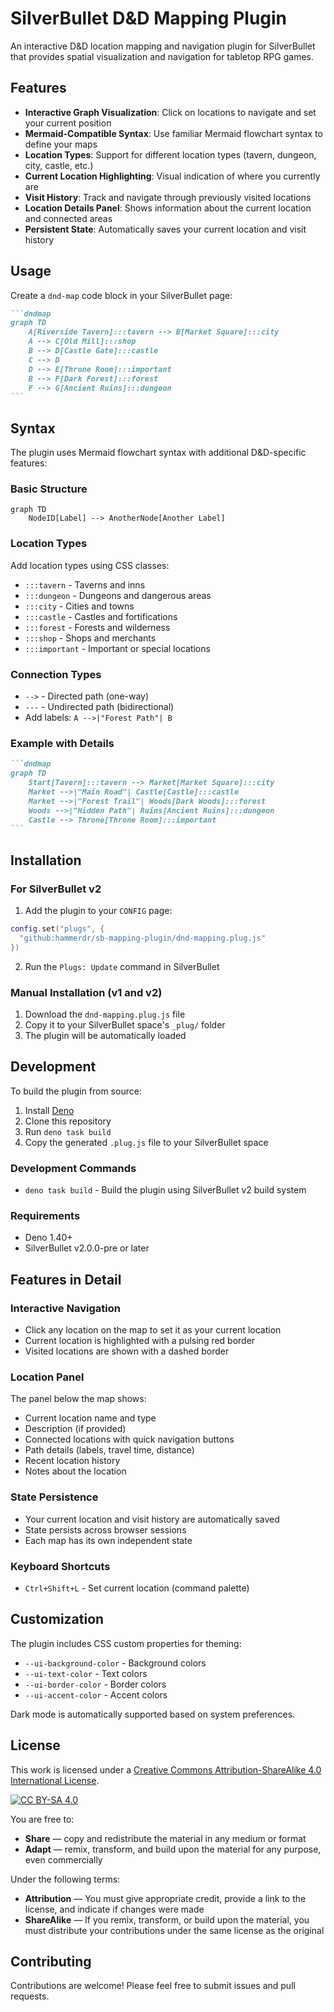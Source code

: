 # SilverBullet D&D Mapping Plugin

An interactive D&D location mapping and navigation plugin for SilverBullet that provides spatial visualization and navigation for tabletop RPG games.

## Features

- **Interactive Graph Visualization**: Click on locations to navigate and set your current position
- **Mermaid-Compatible Syntax**: Use familiar Mermaid flowchart syntax to define your maps
- **Location Types**: Support for different location types (tavern, dungeon, city, castle, etc.)
- **Current Location Highlighting**: Visual indication of where you currently are
- **Visit History**: Track and navigate through previously visited locations
- **Location Details Panel**: Shows information about the current location and connected areas
- **Persistent State**: Automatically saves your current location and visit history

## Usage

Create a `dnd-map` code block in your SilverBullet page:

````markdown
```dndmap
graph TD
    A[Riverside Tavern]:::tavern --> B[Market Square]:::city
    A --> C[Old Mill]:::shop
    B --> D[Castle Gate]:::castle
    C --> D
    D --> E[Throne Room]:::important
    B --> F[Dark Forest]:::forest
    F --> G[Ancient Ruins]:::dungeon
```
````

## Syntax

The plugin uses Mermaid flowchart syntax with additional D&D-specific features:

### Basic Structure
```
graph TD
    NodeID[Label] --> AnotherNode[Another Label]
```

### Location Types
Add location types using CSS classes:
- `:::tavern` - Taverns and inns
- `:::dungeon` - Dungeons and dangerous areas  
- `:::city` - Cities and towns
- `:::castle` - Castles and fortifications
- `:::forest` - Forests and wilderness
- `:::shop` - Shops and merchants
- `:::important` - Important or special locations

### Connection Types
- `-->` - Directed path (one-way)
- `---` - Undirected path (bidirectional)
- Add labels: `A -->|"Forest Path"| B`

### Example with Details
````markdown
```dndmap
graph TD
    Start[Tavern]:::tavern --> Market[Market Square]:::city
    Market -->|"Main Road"| Castle[Castle]:::castle
    Market -->|"Forest Trail"| Woods[Dark Woods]:::forest
    Woods -->|"Hidden Path"| Ruins[Ancient Ruins]:::dungeon
    Castle --> Throne[Throne Room]:::important
```
````

## Installation

### For SilverBullet v2

1. Add the plugin to your `CONFIG` page:

```lua
config.set("plugs", {
  "github:hammerdr/sb-mapping-plugin/dnd-mapping.plug.js"
})
```

2. Run the `Plugs: Update` command in SilverBullet

### Manual Installation (v1 and v2)

1. Download the `dnd-mapping.plug.js` file
2. Copy it to your SilverBullet space's `_plug/` folder
3. The plugin will be automatically loaded

## Development

To build the plugin from source:

1. Install [Deno](https://deno.com)
2. Clone this repository
3. Run `deno task build`
4. Copy the generated `.plug.js` file to your SilverBullet space

### Development Commands

- `deno task build` - Build the plugin using SilverBullet v2 build system

### Requirements

- Deno 1.40+
- SilverBullet v2.0.0-pre or later

## Features in Detail

### Interactive Navigation
- Click any location on the map to set it as your current location
- Current location is highlighted with a pulsing red border
- Visited locations are shown with a dashed border

### Location Panel
The panel below the map shows:
- Current location name and type
- Description (if provided)
- Connected locations with quick navigation buttons
- Path details (labels, travel time, distance)
- Recent location history
- Notes about the location

### State Persistence
- Your current location and visit history are automatically saved
- State persists across browser sessions
- Each map has its own independent state

### Keyboard Shortcuts
- `Ctrl+Shift+L` - Set current location (command palette)

## Customization

The plugin includes CSS custom properties for theming:
- `--ui-background-color` - Background colors
- `--ui-text-color` - Text colors  
- `--ui-border-color` - Border colors
- `--ui-accent-color` - Accent colors

Dark mode is automatically supported based on system preferences.

## License

This work is licensed under a [Creative Commons Attribution-ShareAlike 4.0 International License](http://creativecommons.org/licenses/by-sa/4.0/).

[![CC BY-SA 4.0](https://licensebuttons.net/l/by-sa/4.0/88x31.png)](http://creativecommons.org/licenses/by-sa/4.0/)

You are free to:
- **Share** — copy and redistribute the material in any medium or format
- **Adapt** — remix, transform, and build upon the material for any purpose, even commercially

Under the following terms:
- **Attribution** — You must give appropriate credit, provide a link to the license, and indicate if changes were made
- **ShareAlike** — If you remix, transform, or build upon the material, you must distribute your contributions under the same license as the original

## Contributing

Contributions are welcome! Please feel free to submit issues and pull requests.
